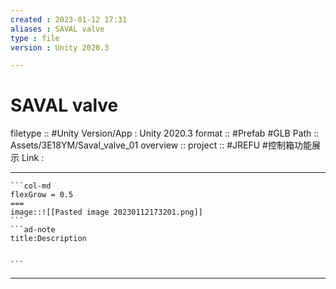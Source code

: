 ```yaml
---
created : 2023-01-12 17:31
aliases : SAVAL valve
type : file
version : Unity 2020.3

---
```


# SAVAL valve

filetype :: #Unity 
Version/App : Unity 2020.3
format :: #Prefab #GLB 
Path :: Assets/3E18YM/Saval_valve_01
overview ::
project :: #JREFU #控制箱功能展示 
Link :

---

`````col
```col-md
flexGrow = 0.5
===
image::![[Pasted image 20230112173201.png]]
```
```ad-note
title:Description


```

`````


---

